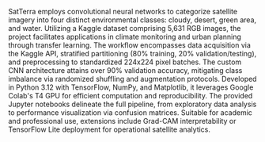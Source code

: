 SatTerra employs convolutional neural networks to categorize satellite imagery into four distinct environmental classes: cloudy, desert, green area, and water.
Utilizing a Kaggle dataset comprising 5,631 RGB images, the project facilitates applications in climate monitoring and urban planning through transfer learning.
The workflow encompasses data acquisition via the Kaggle API, stratified partitioning (80% training, 20% validation/testing), and preprocessing to standardized 224x224 pixel batches.
The custom CNN architecture attains over 90% validation accuracy, mitigating class imbalance via randomized shuffling and augmentation protocols.
Developed in Python 3.12 with TensorFlow, NumPy, and Matplotlib, it leverages Google Colab's T4 GPU for efficient computation and reproducibility.
The provided Jupyter notebooks delineate the full pipeline, from exploratory data analysis to performance visualization via confusion matrices.
Suitable for academic and professional use, extensions include Grad-CAM interpretability or TensorFlow Lite deployment for operational satellite analytics.
